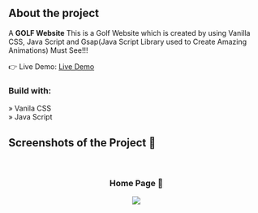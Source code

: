 <h2>About the project</h2>

<p>A <b>GOLF Website</b> This is a Golf Website which is created by using Vanilla CSS, Java Script and Gsap(Java Script Library used to Create Amazing Animations)
Must See!!!</p>

👉 Live Demo: <a href='https://kuldeepkdy.github.io/GOLF-Website/'>Live Demo</a>

<h3>Build with:</h3>

» Vanila CSS <br>
» Java Script

<h2>Screenshots of the Project 📸</h2>
<br>
<h3 align='center'>Home Page 🏡</h3>

<div align='center'>
<img src=https://github.com/KuldeepKdy/GOLF-Website/assets/134807119/1e5fb9b2-d4a2-4e79-a8db-61bf99c93ad4/>

</div>
